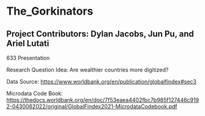 # The_Gorkinators

## Project Contributors: Dylan Jacobs, Jun Pu, and Ariel Lutati
633 Presentation

Research Question Idea: Are wealthier countries more digitized?

Data Source: https://www.worldbank.org/en/publication/globalfindex#sec3

Microdata Code Book: https://thedocs.worldbank.org/en/doc/7f53eaea4402fbc7b985f127446c9192-0430062022/original/GlobalFindex2021-MicrodataCodebook.pdf
